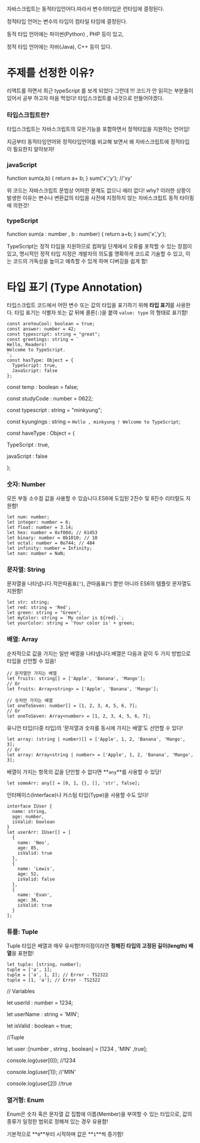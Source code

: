 자바스크립트는 동적타입언어다.따라서 변수의타입은 런타임에 결정된다.

정적타입 언어는 변수의 타입이 컴타일 타임에 결정된다.

동적 타입 언어에는 파이썬(Python) , PHP 등이 있고,

정적 타입 언어에는 자바(Java), C++ 등이 있다.

# 주제를 선정한 이유?

리액트를 하면서 최근 typeScript 를 보게 되었다 그런데 !!! 코드가 안 읽히는 부분들이 있어서 공부 하고자 마음 먹었다! 타입스크립트를 내것으로 만들어야겠다.

### 타입스크립트란?

타입스크립트는 자바스크립트의 모든기능을 포함하면서 정적타입을 지원하는 언어임!

지금부터 동적타임언어와 정적타입언어를 비교해 보면서 왜 자바스크립트에 정적타입이 필요한지 알아보자!

### javaScript

function sum(a,b) {
return a+ b;
}
sum('x','y'); //'xy'

위 코드는 자바스크립트 문법상 어떠한 문제도 없으니 에러 없다!
why?
이러한 상황이 발생한 이유는 변수나 변환값의 타입을 사전에 지정하지 않는 자바스크립트 동적 타이핑에 의한것!

### typeScript

function sum(a : number , b : number) {
return a+b;
}
sum('x','y');

TypeScript는 정적 타입을 지원하므로 컴파일 단계에서 오류를 포착할 수 있는 장점이 있고,
명시적인 정적 타입 지정은 개발자의 의도를 명확하게 코드로 기술할 수 있고,
이는 코드의 가독성을 높이고 예측할 수 있게 하며 디버깅을 쉽게 함!

# **타입 표기 (Type Annotation)**

타입스크립트 코드에서 어떤 변수 또는 값의 타입을 표기하기 위해 **타입 표기**를 사용한다. 타입 표기는 식별자 또는 값 뒤에 콜론(`:`)을 붙여 `value: type` 의 형태로 표기함!

```
const areYouCool: boolean = true;
const answer: number = 42;
const typescript: string = "great";
const greetings: string = `
Hello, Readers!
Welcome to TypeScript.
`;
const hasType: Object = {
  TypeScript: true,
  JavaScript: false
};

```

const temp : boolean = false;

const studyCode : number = 0622;

const typescript : string = "minkyung";

const kyungings : string = `Hello , minkyung ! Welcome to TypeScript`;

const haveType : Object = {

TypeScript : true,

javaScript : false

};

### 숫자: Number

모든 부동 소수점 값을 사용할 수 있습니다.ES6에 도입된 2진수 및 8진수 리터럴도 지원함!

```
let num: number;
let integer: number = 6;
let float: number = 3.14;
let hex: number = 0xf00d; // 61453
let binary: number = 0b1010; // 10
let octal: number = 0o744; // 484
let infinity: number = Infinity;
let nan: number = NaN;
```

### 문자열: String

문자열을 나타냅니다.작은따옴표(**`'`**), 큰따옴표(**`"`**) 뿐만 아니라 ES6의 템플릿 문자열도 지원함!

```
let str: string;
let red: string = 'Red';
let green: string = "Green";
let myColor: string = `My color is ${red}.`;
let yourColor: string = 'Your color is' + green;
```

### 배열: Array

순차적으로 값을 가지는 일반 배열을 나타냅니다.배열은 다음과 같이 두 가지 방법으로 타입을 선언할 수 있음!

```
// 문자열만 가지는 배열
let fruits: string[] = ['Apple', 'Banana', 'Mango'];
// Or
let fruits: Array<string> = ['Apple', 'Banana', 'Mango'];

// 숫자만 가지는 배열
let oneToSeven: number[] = [1, 2, 3, 4, 5, 6, 7];
// Or
let oneToSeven: Array<number> = [1, 2, 3, 4, 5, 6, 7];
```

유니언 타입(다중 타입)의 ‘문자열과 숫자를 동시에 가지는 배열’도 선언할 수 있다!

```
let array: (string | number)[] = ['Apple', 1, 2, 'Banana', 'Mango', 3];
// Or
let array: Array<string | number> = ['Apple', 1, 2, 'Banana', 'Mango', 3];
```

배열이 가지는 항목의 값을 단언할 수 없다면 **`any`**를 사용할 수 있당!

```
let someArr: any[] = [0, 1, {}, [], 'str', false];
```

인터페이스(Interface)나 커스텀 타입(Type)을 사용할 수도 있다!

```
interface IUser {
  name: string,
  age: number,
  isValid: boolean
}
let userArr: IUser[] = [
  {
    name: 'Neo',
    age: 85,
    isValid: true
  },
  {
    name: 'Lewis',
    age: 52,
    isValid: false
  },
  {
    name: 'Evan',
    age: 36,
    isValid: true
  }
];
```

### 튜플: Tuple

Tuple 타입은 배열과 매우 유사함!차이점이라면 **정해진 타입의 고정된 길이(length) 배열**을 표현함!

```
let tuple: [string, number];
tuple = ['a', 1];
tuple = ['a', 1, 2]; // Error - TS2322
tuple = [1, 'a']; // Error - TS2322
```

// Variables

let userId : number = 1234;

let userName : string = 'MIN';

let isValid : boolean = true;

//Tuple

let user :[number , string , boolean] = [1234 , 'MIN' ,true];

console.log(user[0]); //1234

console.log(user[1]); //'MIN'

console.log(user[2]) //true

### 열거형: Enum

Enum은 숫자 혹은 문자열 값 집합에 이름(Member)을 부여할 수 있는 타입으로, 값의 종류가 일정한 범위로 정해져 있는 경우 유용함!

기본적으로 **`0`**부터 시작하며 값은 **`1`**씩 증가함!

